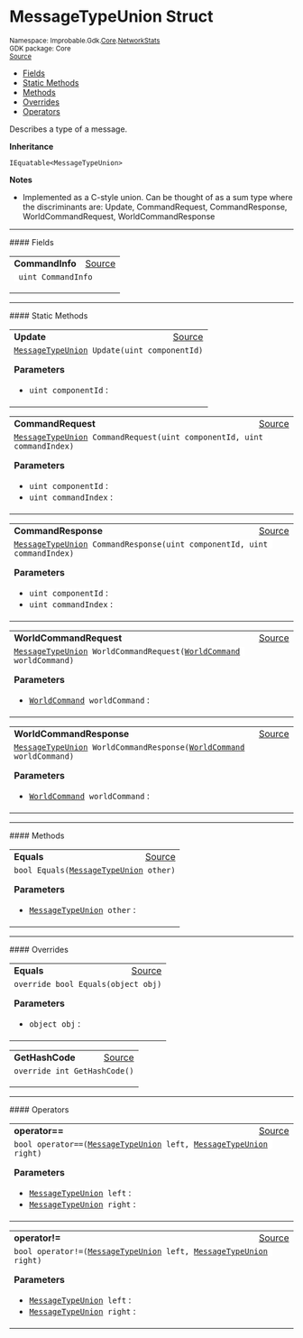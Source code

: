 
# MessageTypeUnion Struct
<sup>
Namespace: Improbable.Gdk.<a href="{{urlRoot}}/api/core-index">Core</a>.<a href="{{urlRoot}}/api/core/network-stats-index">NetworkStats</a><br/>
GDK package: Core<br/>
<a href="https://www.github.com/spatialos/gdk-for-unity/blob/0.3.3/workers/unity/Packages/io.improbable.gdk.core/NetworkStats/MessageType.cs/#L37">Source</a>
<style>
a code {
                    padding: 0em 0.25em!important;
}
code {
                    background-color: #ffffff!important;
}
</style>
</sup>
<nav id="pageToc" class="page-toc"><ul><li><a href="#fields">Fields</a>
<li><a href="#static-methods">Static Methods</a>
<li><a href="#methods">Methods</a>
<li><a href="#overrides">Overrides</a>
<li><a href="#operators">Operators</a>
</ul></nav>

</p>



<p>Describes a type of a message. </p>



</p>

<b>Inheritance</b>

<code>IEquatable&lt;MessageTypeUnion&gt;</code>


</p>

<b>Notes</b>

- Implemented as a C-style union. Can be thought of as a sum type where the discriminants are: Update, CommandRequest, CommandResponse, WorldCommandRequest, WorldCommandResponse 





</p>
<hr style="width:100%; border-top-color:#d8d8d8" />
#### Fields


</p>




<table width="100%">
    <tr>
        <td style="border-right:none"><a id="commandinfo"></a><b>CommandInfo</b></td>
        <td style="border-left:none; text-align:right"><a href="https://www.github.com/spatialos/gdk-for-unity/blob/0.3.3/workers/unity/Packages/io.improbable.gdk.core/NetworkStats/MessageType.cs/#L43">Source</a></td>
    </tr>
    <tr>
        <td colspan="2">
<code> uint CommandInfo</code></p>


</td>
    </tr>
</table>






</p>
<hr style="width:100%; border-top-color:#d8d8d8" />
#### Static Methods


</p>




<table width="100%">
    <tr>
        <td style="border-right:none"><a id="update-uint"></a><b>Update</b></td>
        <td style="border-left:none; text-align:right"><a href="https://www.github.com/spatialos/gdk-for-unity/blob/0.3.3/workers/unity/Packages/io.improbable.gdk.core/NetworkStats/MessageType.cs/#L47">Source</a></td>
    </tr>
    <tr>
        <td colspan="2">
<code><a href="{{urlRoot}}/api/core/network-stats/message-type-union">MessageTypeUnion</a> Update(uint componentId)</code></p>



</p>

<b>Parameters</b>

<ul>
<li><code>uint componentId</code> : </li>
</ul>





</td>
    </tr>
</table>


<table width="100%">
    <tr>
        <td style="border-right:none"><a id="commandrequest-uint-uint"></a><b>CommandRequest</b></td>
        <td style="border-left:none; text-align:right"><a href="https://www.github.com/spatialos/gdk-for-unity/blob/0.3.3/workers/unity/Packages/io.improbable.gdk.core/NetworkStats/MessageType.cs/#L56">Source</a></td>
    </tr>
    <tr>
        <td colspan="2">
<code><a href="{{urlRoot}}/api/core/network-stats/message-type-union">MessageTypeUnion</a> CommandRequest(uint componentId, uint commandIndex)</code></p>



</p>

<b>Parameters</b>

<ul>
<li><code>uint componentId</code> : </li>
<li><code>uint commandIndex</code> : </li>
</ul>





</td>
    </tr>
</table>


<table width="100%">
    <tr>
        <td style="border-right:none"><a id="commandresponse-uint-uint"></a><b>CommandResponse</b></td>
        <td style="border-left:none; text-align:right"><a href="https://www.github.com/spatialos/gdk-for-unity/blob/0.3.3/workers/unity/Packages/io.improbable.gdk.core/NetworkStats/MessageType.cs/#L65">Source</a></td>
    </tr>
    <tr>
        <td colspan="2">
<code><a href="{{urlRoot}}/api/core/network-stats/message-type-union">MessageTypeUnion</a> CommandResponse(uint componentId, uint commandIndex)</code></p>



</p>

<b>Parameters</b>

<ul>
<li><code>uint componentId</code> : </li>
<li><code>uint commandIndex</code> : </li>
</ul>





</td>
    </tr>
</table>


<table width="100%">
    <tr>
        <td style="border-right:none"><a id="worldcommandrequest-worldcommand"></a><b>WorldCommandRequest</b></td>
        <td style="border-left:none; text-align:right"><a href="https://www.github.com/spatialos/gdk-for-unity/blob/0.3.3/workers/unity/Packages/io.improbable.gdk.core/NetworkStats/MessageType.cs/#L74">Source</a></td>
    </tr>
    <tr>
        <td colspan="2">
<code><a href="{{urlRoot}}/api/core/network-stats/message-type-union">MessageTypeUnion</a> WorldCommandRequest(<a href="{{urlRoot}}/api/core/network-stats/world-command">WorldCommand</a> worldCommand)</code></p>



</p>

<b>Parameters</b>

<ul>
<li><code><a href="{{urlRoot}}/api/core/network-stats/world-command">WorldCommand</a> worldCommand</code> : </li>
</ul>





</td>
    </tr>
</table>


<table width="100%">
    <tr>
        <td style="border-right:none"><a id="worldcommandresponse-worldcommand"></a><b>WorldCommandResponse</b></td>
        <td style="border-left:none; text-align:right"><a href="https://www.github.com/spatialos/gdk-for-unity/blob/0.3.3/workers/unity/Packages/io.improbable.gdk.core/NetworkStats/MessageType.cs/#L83">Source</a></td>
    </tr>
    <tr>
        <td colspan="2">
<code><a href="{{urlRoot}}/api/core/network-stats/message-type-union">MessageTypeUnion</a> WorldCommandResponse(<a href="{{urlRoot}}/api/core/network-stats/world-command">WorldCommand</a> worldCommand)</code></p>



</p>

<b>Parameters</b>

<ul>
<li><code><a href="{{urlRoot}}/api/core/network-stats/world-command">WorldCommand</a> worldCommand</code> : </li>
</ul>





</td>
    </tr>
</table>





</p>
<hr style="width:100%; border-top-color:#d8d8d8" />
#### Methods


</p>




<table width="100%">
    <tr>
        <td style="border-right:none"><a id="equals-messagetypeunion"></a><b>Equals</b></td>
        <td style="border-left:none; text-align:right"><a href="https://www.github.com/spatialos/gdk-for-unity/blob/0.3.3/workers/unity/Packages/io.improbable.gdk.core/NetworkStats/MessageType.cs/#L92">Source</a></td>
    </tr>
    <tr>
        <td colspan="2">
<code>bool Equals(<a href="{{urlRoot}}/api/core/network-stats/message-type-union">MessageTypeUnion</a> other)</code></p>



</p>

<b>Parameters</b>

<ul>
<li><code><a href="{{urlRoot}}/api/core/network-stats/message-type-union">MessageTypeUnion</a> other</code> : </li>
</ul>





</td>
    </tr>
</table>




</p>
<hr style="width:100%; border-top-color:#d8d8d8" />
#### Overrides


</p>




<table width="100%">
    <tr>
        <td style="border-right:none"><a id="equals-object"></a><b>Equals</b></td>
        <td style="border-left:none; text-align:right"><a href="https://www.github.com/spatialos/gdk-for-unity/blob/0.3.3/workers/unity/Packages/io.improbable.gdk.core/NetworkStats/MessageType.cs/#L116">Source</a></td>
    </tr>
    <tr>
        <td colspan="2">
<code>override bool Equals(object obj)</code></p>



</p>

<b>Parameters</b>

<ul>
<li><code>object obj</code> : </li>
</ul>





</td>
    </tr>
</table>


<table width="100%">
    <tr>
        <td style="border-right:none"><a id="gethashcode"></a><b>GetHashCode</b></td>
        <td style="border-left:none; text-align:right"><a href="https://www.github.com/spatialos/gdk-for-unity/blob/0.3.3/workers/unity/Packages/io.improbable.gdk.core/NetworkStats/MessageType.cs/#L121">Source</a></td>
    </tr>
    <tr>
        <td colspan="2">
<code>override int GetHashCode()</code></p>






</td>
    </tr>
</table>




</p>
<hr style="width:100%; border-top-color:#d8d8d8" />
#### Operators


</p>




<table width="100%">
    <tr>
        <td style="border-right:none"><a id="operator-messagetypeunion-messagetypeunion"></a><b>operator==</b></td>
        <td style="border-left:none; text-align:right"><a href="https://www.github.com/spatialos/gdk-for-unity/blob/0.3.3/workers/unity/Packages/io.improbable.gdk.core/NetworkStats/MessageType.cs/#L152">Source</a></td>
    </tr>
    <tr>
        <td colspan="2">
<code>bool operator==(<a href="{{urlRoot}}/api/core/network-stats/message-type-union">MessageTypeUnion</a> left, <a href="{{urlRoot}}/api/core/network-stats/message-type-union">MessageTypeUnion</a> right)</code></p>



</p>

<b>Parameters</b>

<ul>
<li><code><a href="{{urlRoot}}/api/core/network-stats/message-type-union">MessageTypeUnion</a> left</code> : </li>
<li><code><a href="{{urlRoot}}/api/core/network-stats/message-type-union">MessageTypeUnion</a> right</code> : </li>
</ul>





</td>
    </tr>
</table>


<table width="100%">
    <tr>
        <td style="border-right:none"><a id="operator-messagetypeunion-messagetypeunion"></a><b>operator!=</b></td>
        <td style="border-left:none; text-align:right"><a href="https://www.github.com/spatialos/gdk-for-unity/blob/0.3.3/workers/unity/Packages/io.improbable.gdk.core/NetworkStats/MessageType.cs/#L157">Source</a></td>
    </tr>
    <tr>
        <td colspan="2">
<code>bool operator!=(<a href="{{urlRoot}}/api/core/network-stats/message-type-union">MessageTypeUnion</a> left, <a href="{{urlRoot}}/api/core/network-stats/message-type-union">MessageTypeUnion</a> right)</code></p>



</p>

<b>Parameters</b>

<ul>
<li><code><a href="{{urlRoot}}/api/core/network-stats/message-type-union">MessageTypeUnion</a> left</code> : </li>
<li><code><a href="{{urlRoot}}/api/core/network-stats/message-type-union">MessageTypeUnion</a> right</code> : </li>
</ul>





</td>
    </tr>
</table>



